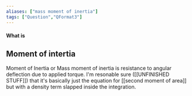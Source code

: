 ```yaml
---
aliases: ["mass moment of inertia"]
tags: ["Question","QFormat3"]
---
```


#### What is
## Moment of intertia
Moment of Inertia or Mass moment of inertia is resistance to angular deflection due to applied torque.
I'm resonable sure ([[UNFINISHED STUFF]]) that it's basically just the equation for [[second moment of area]] but with a density term slapped inside the integration.